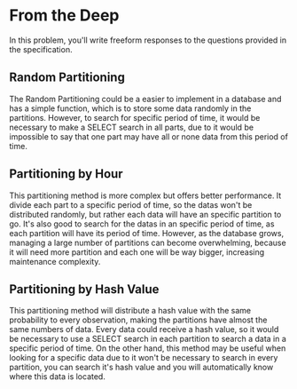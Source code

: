 # From the Deep

In this problem, you'll write freeform responses to the questions provided in the specification.

## Random Partitioning

The Random Partitioning could be a easier to implement in a database and has a simple function, which is to store some data randomly in the partitions.
However, to search for specific period of time, it would be necessary to make a SELECT search in all parts, due to it would be impossible to say that one part may have all or none data from this period of time.

## Partitioning by Hour

This partitioning method is more complex but offers better performance. It divide each part to a specific period of time, so the datas won't be distributed randomly, but rather each data will have an specific partition to go.
It's also good to search for the datas in an specific period of time, as each partition will have its period of time.
However, as the database grows, managing a large number of partitions can become overwhelming, because it will need more partition and each one will be way bigger, increasing maintenance complexity.

## Partitioning by Hash Value

This partitioning method will distribute a hash value with the same probability to every observation, making the partitions have almost the same numbers of data.
Every data could receive a hash value, so it would be necessary to use a SELECT search in each partition to search a data in a specific period of time.
On the other hand, this method may be useful when looking for a specific data due to it won't be necessary to search in every partition, you can search it's hash value and you will automatically know where this data is located.

